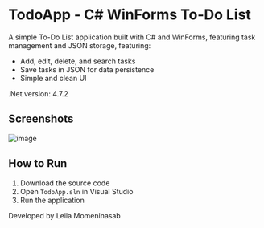 # TodoApp - C# WinForms To-Do List

A simple To-Do List application built with C# and WinForms, featuring task management and JSON storage, featuring: 

- Add, edit, delete, and search tasks  
- Save tasks in JSON for data persistence  
- Simple and clean UI  

.Net version: 4.7.2

## Screenshots
![image](https://github.com/user-attachments/assets/81323162-3141-4fc7-ae3c-adb0f14d60fa)



## How to Run
1. Download the source code  
2. Open `TodoApp.sln` in Visual Studio  
3. Run the application  

Developed by Leila Momeninasab
